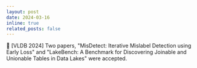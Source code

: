 ```yaml
---
layout: post
date: 2024-03-16 
inline: true
related_posts: false
---
```


:pencil: [VLDB 2024] Two papers, "MisDetect: Iterative Mislabel Detection using Early Loss" and "LakeBench: A Benchmark for Discovering Joinable and Unionable Tables in Data Lakes" were accepted.
